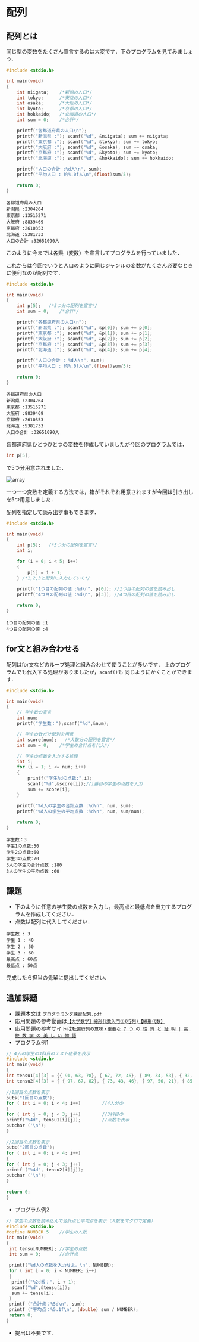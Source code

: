 # 配列

## 配列とは

同じ型の変数をたくさん宣言するのは大変です．下のプログラムを見てみましょう．

```c
#include <stdio.h>

int main(void)
{
    int niigata;    /*新潟の人口*/
    int tokyo;      /*東京の人口*/
    int osaka;      /*大阪の人口*/
    int kyoto;      /*京都の人口*/
    int hokkaido;   /*北海道の人口*/
    int sum = 0;    /*合計*/

    printf("各都道府県の人口\n");
    printf("新潟県 :"); scanf("%d", &niigata); sum += niigata;
    printf("東京都 :"); scanf("%d", &tokyo); sum += tokyo;
    printf("大阪府 :"); scanf("%d", &osaka); sum += osaka;
    printf("京都府 :"); scanf("%d", &kyoto); sum += kyoto;
    printf("北海道 :"); scanf("%d", &hokkaido); sum += hokkaido;

    printf("人口の合計 :%d人\n", sum);
    printf("平均人口 : 約%.0f人\n",(float)sum/5);

    return 0;
}
```

```shell
各都道府県の人口
新潟県 :2304264
東京都 :13515271
大阪府 :8839469
京都府 :2610353
北海道 :5381733
人口の合計 :32651090人
```

このように今までは各県（変数）を宣言してプログラムを行っていました．

これからは今回でいうと人口のように同じジャンルの変数がたくさん必要なときに便利なのが配列です．

```c
#include <stdio.h>

int main(void)
{
    int p[5];   /*5つ分の配列を宣言*/
    int sum = 0;    /*合計*/

    printf("各都道府県の人口\n");
    printf("新潟県 :"); scanf("%d", &p[0]); sum += p[0];
    printf("東京都 :"); scanf("%d", &p[1]); sum += p[1];
    printf("大阪府 :"); scanf("%d", &p[2]); sum += p[2];
    printf("京都府 :"); scanf("%d", &p[3]); sum += p[3];
    printf("北海道 :"); scanf("%d", &p[4]); sum += p[4];

    printf("人口の合計 : %d人\n", sum);
    printf("平均人口 : 約%.0f人\n",(float)sum/5);

    return 0;
}
```

```shell
各都道府県の人口
新潟県 :2304264
東京都 :13515271
大阪府 :8839469
京都府 :2610353
北海道 :5381733
人口の合計 :32651090人
```

各都道府県ひとつひとつの変数を作成していましたが今回のプログラムでは，

```c
int p[5];
```

で5つ分用意されました．

![array](array.png)

一つ一つ変数を定義する方法では，箱がそれぞれ用意されますが今回は引き出しを5つ用意しました．

配列を指定して読み出す事もできます．

```c
#include <stdio.h>

int main(void)
{
    int p[5];   /*5つ分の配列を宣言*/
    int i;

    for (i = 0; i < 5; i++)
    {
        p[i] = i + 1;
    } /*1,2,3と配列に入力していく*/
    
    printf("1つ目の配列の値 :%d\n", p[0]); //1つ目の配列の値を読み出し
    printf("4つ目の配列の値 :%d\n", p[3]); //4つ目の配列の値を読み出し

    return 0;
}
```

```shell
1つ目の配列の値 :1
4つ目の配列の値 :4
```

## for文と組み合わせる

配列はfor文などのループ処理と組み合わせて使うことが多いです．
上のプログラムでも代入する処理がありましたが，`scanf()`も
同じようにかくことができます．

```c
#include <stdio.h>

int main(void)
{
    // 学生数の宣言
    int num;
    printf("学生数：");scanf("%d",&num);

    // 学生の数だけ配列を用意
    int score[num];   /*人数分の配列を宣言*/
    int sum = 0;    /*学生の合計点を代入*/

    // 学生の点数を入力する処理
    int i;
    for (i = 1; i <= num; i++)
    {
        printf("学生%dの点数:",i);
        scanf("%d",&score[i]);//i番目の学生の点数を入力
        sum += score[i];
    }
    
    printf("%d人の学生の合計点数 :%d\n", num, sum); 
    printf("%d人の学生の平均点数 :%d\n", num, sum/num); 

    return 0;
}
```

```shell
学生数：3
学生1の点数:50 
学生2の点数:60
学生3の点数:70
3人の学生の合計点数 :180
3人の学生の平均点数 :60
```

## 課題

* 下のように任意の学生数の点数を入力し，最高点と最低点を出力するプログラムを作成してください．
* 点数は配列に代入してください．
  
```shell
学生数 : 3
学生 1 : 40
学生 2 : 50
学生 3 : 60
最高点 : 60点
最低点 : 50点
```

完成したら担当の先輩に提出してください.

## 追加課題
*  課題本文は [`プログラミング練習配列.pdf`](プログラミング練習配列.pdf)
*  応用問題の参考動画は[`【大学数学】線形代数入門②(行列)【線形代数】`](https://youtu.be/ltFl0FpLTzQ)
*  応用問題の参考サイトは[`転置行列の意味・重要な 7 つ の 性 質 と 証 明 | 高 校 数 学 の 美 し い 物 語`](https://manabitimes.jp/math/1046)
*  プログラム例1
```c
// 4人の学生の3科目のテスト結果を表示 
#include <stdio.h>
int main(void)
{
int tensu1[4][3] = {{ 91, 63, 78}, { 67, 72, 46}, { 89, 34, 53}, { 32, 54, 34} }; 
int tensu2[4][3] = { { 97, 67, 82}, { 73, 43, 46}, { 97, 56, 21}, { 85, 46, 35} } ;
​
//1回目の点数を表示
puts("1回目の点数"); 
for ( int i = 0; i < 4; i++)		//4人分の
{
for ( int j = 0; j < 3; j++)		//3科目の
printf("%4d", tensu1[i][j]);		//点数を表示
putchar ('\n'); 
}
​
//2回目の点数を表示
puts("2回目の点数"); 
for ( int i = 0; i < 4; i++)
{
for ( int j = 0; j < 3; j++)
printf ("%4d", tensu2[i][j]); 
putchar ('\n'); 
}
​
return 0;
}
```
* プログラム例2
```c
// 学生の点数を読み込んで合計点と平均点を表示（人数をマクロで定義） 
#include <stdio.h>
#define NUMBER 5	//学生の人数
int main(void)
{
 int tensu[NUMBER];	//学生の点数
 int sum = 0;		//合計点
​
 printf("%d人の点数を入力せよ。\n", NUMBER); 
 for ( int i = 0; i < NUMBER; i++)
 {
  printf("%2d番：", i + 1);
  scanf("%d",&tensu[i]);
  sum += tensu[i]; 
 }
 printf ("合計点：%5d\n", sum);
 printf ("平均点：%5.1f\n", (double) sum / NUMBER); 
 return 0;
}
```

*  提出は不要です.

